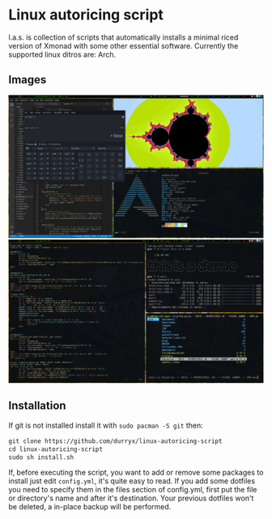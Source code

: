 # Linux autoricing script
l.a.s. is collection of scripts that automatically installs a minimal riced version of Xmonad with some other essential software. Currently the supported linux ditros are: Arch.
## Images
![image](dance_prew2.png)
![image](dance_prew3.png)
## Installation
If git is not installed install it with `sudo pacman -S git` then:
```
git clone https://github.com/durryx/linux-autoricing-script
cd linux-autoricing-script
sudo sh install.sh
```
If, before executing the script, you want to add or remove some packages to install just edit `config.yml`, it's quite easy to read. If you add some dotfiles you need to specify them in the files section of config.yml, first put the file or directory's name and after it's destination. Your previous dotfiles won't be deleted, a in-place backup will be performed.
